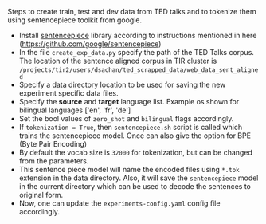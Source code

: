 Steps to create train, test and dev data from TED talks and to tokenize them using sentencepiece toolkit from google.

* Install [sentencepiece](https://github.com/google/sentencepiece) library according to instructions mentioned in here (https://github.com/google/sentencepiece)
* In the file `create_exp_data.py` specify the path of the TED Talks corpus. The location of the sentence aligned corpus in TIR cluster is `/projects/tir2/users/dsachan/ted_scrapped_data/web_data_sent_aligned`
* Specify a data directory location to be used for saving the new experiment specific data files.
* Specify the **source** and **target** language list. Example os shown for bilingual languages ['en', 'fr', 'de']
* Set the bool values of `zero_shot` and `bilingual` flags accordingly.
* If `tokenization = True`, then `sentencepiece.sh` script is called which trains the sentencepiece model. Once can also give the option for BPE (Byte Pair Encoding)
* By default the vocab size is `32000` for tokenization, but can be changed from the parameters.
* This sentence piece model will name the encoded files using `*.tok` extension in the data directory. Also, it will save the `sentencepiece` model in the current directory which can be used to decode the sentences to original form.
* Now, one can update the `experiments-config.yaml` config file accordingly.    